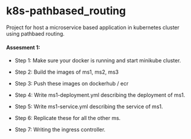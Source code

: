 # k8s-pathbased_routing
Project for host a microservice based application in kubernetes cluster using pathbaed routing.

#### Assesment 1:

 - Step 1: Make sure your docker is running and start minikube cluster.

 - Step 2: Build the images of ms1, ms2, ms3

 - Step 3: Push these images on dockerhub / ecr

 - Step 4: Write ms1-deployment.yml describing the deployment of ms1.

 - Step 5: Write ms1-service.yml describing the service of ms1.

 - Step 6: Replicate these for all the other ms.

 - Step 7: Writing the ingress controller.